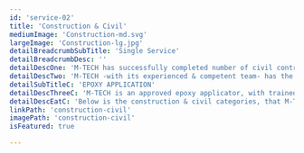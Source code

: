 ```yaml
---
id: 'service-02'
title: 'Construction & Civil'
mediumImage: 'Construction-md.svg'
largeImage: 'Construction-lg.jpg'
detailBreadcrumbSubTitle: 'Single Service'
detailBreadcrumbDesc: ''
detailDescOne: 'M-TECH has successfully completed number of civil contracts on variousprojects meeting the client targets, specification, and expectation.'
detailDescTwo: 'M-TECH -with its experienced & competent team- has the ability to manageand run different sizes of construction & civil projects.'
detailSubTitleC: 'EPOXY APPLICATION'
detailDescThreeC: 'M-TECH is an approved epoxy applicator, with trainedand skilled manpower under a supervision of experts.From high density epoxy flooring to low density, M-TECHcan provide a variety of selections based on the client functions. M-TECH has the ability to provide technical recommendations through its international partner ITW Performance Polymers in Italy.'
detailDescEatC: 'Below is the construction & civil categories, that M-TECH focusing on :'
linkPath: 'construction-civil'
imagePath: 'construction-civil'
isFeatured: true

---
```

